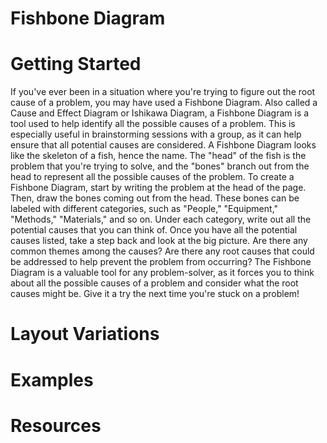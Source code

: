 # Fishbone Diagram
# Getting Started
If you've ever been in a situation where you're trying to figure out the root cause of a problem, you may have used a Fishbone Diagram. Also called a Cause and Effect Diagram or Ishikawa Diagram, a Fishbone Diagram is a tool used to help identify all the possible causes of a problem. This is especially useful in brainstorming sessions with a group, as it can help ensure that all potential causes are considered. A Fishbone Diagram looks like the skeleton of a fish, hence the name. The "head" of the fish is the problem that you're trying to solve, and the "bones" branch out from the head to represent all the possible causes of the problem. To create a Fishbone Diagram, start by writing the problem at the head of the page. Then, draw the bones coming out from the head. These bones can be labeled with different categories, such as "People," "Equipment," "Methods," "Materials," and so on. Under each category, write out all the potential causes that you can think of. Once you have all the potential causes listed, take a step back and look at the big picture. Are there any common themes among the causes? Are there any root causes that could be addressed to help prevent the problem from occurring? The Fishbone Diagram is a valuable tool for any problem-solver, as it forces you to think about all the possible causes of a problem and consider what the root causes might be. Give it a try the next time you're stuck on a problem!

# Layout Variations

# Examples

# Resources

